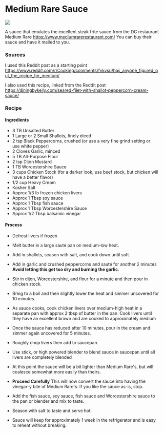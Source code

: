# Medium Rare Sauce

![](../img/Medium_rare_sauce.jpg)  


A sauce that emulates the excellent steak frite sauce from the DC restaurant Medium Rare https://www.mediumrarerestaurant.com/ You can buy their sauce and have it mailed to you. 

### Sources
I used this Reddit post as a starting point https://www.reddit.com/r/Cooking/comments/fvkvsu/has_anyone_figured_out_the_recipe_for_medium/

I also used this recipe, linked from the Reddit post https://diningbykelly.com/seared-filet-with-shallot-peppercorn-cream-sauce/

### Recipe

#### Ingredients
- 3 TB Unsalted Butter
- 1 Large or 2 Small Shallots, finely diced
- 2 tsp Black Peppercorns, crushed (or use a very fine grind setting or use white pepper)
- 2 Cloves Garlic, minced
- 5 TB All-Purpose Flour
- 2 tsp Dijon Mustard
- 1 TB Worcestershire Sauce
- 3 cups Chicken Stock (for a darker look, use beef stock, but chicken will have a better flavor)
- 1/2 cup Heavy Cream
- Kosher Salt
- Approx 1/3 lb frozen chicken livers
- Approx 1 Tbsp soy sauce
- Approx 1 Tbsp fish sauce
- Approx 1 Tbsp Worcestershire Sauce 
- Approx 1/2 Tbsp balsamic vinegar

#### Process
- Defrost livers if frozen
- Melt butter in a large sauté pan on medium-low heat.
- Add in shallots, season with salt, and cook down until soft.
- Add in garlic and crushed peppercorns and sauté for another 2 minutes **Avoid letting this get too dry and burning the garlic**.
- Stir in dijon, Worcestershire, and flour for a minute and then pour in chicken stock.
- Bring to a boil and then slightly lower the heat and simmer uncovered for 10 minutes.
- As sauce cooks, cook chicken livers over medium-high heat in a separate pan with approx 2 tbsp of butter in the pan. Cook livers until they have an excellent brown and are cooked to approximately medium 
- Once the sauce has reduced after 10 minutes, pour in the cream and simmer again uncovered for 5 minutes.
- Roughly chop livers then add to saucepan.
- Use stick, or high powered blender to blend sauce in saucepan until all livers are completely blended
- At this point the sauce will be a bit lighter than Medium Rare's, but will coalesce somewhat more easily than theirs. 
- **Proceed Carefully** This will now convert the sauce into having the vinegar-y bite of Medium Rare's. If you like the sauce as-is, stop.
- Add the fish sauce, soy sauce, fish sauce and Worcestershire sauce to the pan or blender and mix to taste.

- Season with salt to taste and serve hot.

- Sauce will keep for approximately 1 week in the refrigerator and is easy to reheat without breaking.
